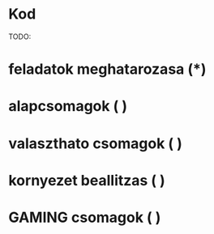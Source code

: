 # Kod
TODO:
  # feladatok meghatarozasa (*)
  # alapcsomagok ( )
  # valaszthato csomagok ( )
  # kornyezet beallitzas ( )
  # GAMING csomagok ( )
